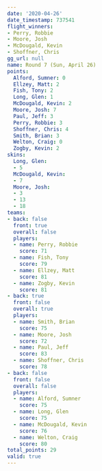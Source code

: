 ```yaml
---
date: '2020-04-26'
date_timestamp: 737541
flight_winners:
- Perry, Robbie
- Moore, Josh
- McDougald, Kevin
- Shoffner, Chris
gg_url: null
name: Round 7 (Sun, April 26)
points:
  Alford, Sumner: 0
  Ellzey, Matt: 2
  Fish, Tony: 2
  Long, Glen: 1
  McDougald, Kevin: 2
  Moore, Josh: 7
  Paul, Jeff: 3
  Perry, Robbie: 3
  Shoffner, Chris: 4
  Smith, Brian: 3
  Welton, Craig: 0
  Zogby, Kevin: 2
skins:
  Long, Glen:
  - 5
  McDougald, Kevin:
  - 7
  Moore, Josh:
  - 3
  - 13
  - 18
teams:
- back: false
  front: true
  overall: false
  players:
  - name: Perry, Robbie
    score: 71
  - name: Fish, Tony
    score: 79
  - name: Ellzey, Matt
    score: 81
  - name: Zogby, Kevin
    score: 81
- back: true
  front: false
  overall: true
  players:
  - name: Smith, Brian
    score: 75
  - name: Moore, Josh
    score: 72
  - name: Paul, Jeff
    score: 83
  - name: Shoffner, Chris
    score: 78
- back: false
  front: false
  overall: false
  players:
  - name: Alford, Sumner
    score: 75
  - name: Long, Glen
    score: 75
  - name: McDougald, Kevin
    score: 76
  - name: Welton, Craig
    score: 80
total_points: 29
valid: true
---
```

